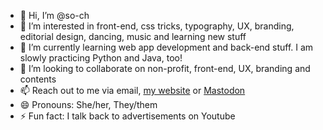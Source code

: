 - 👋 Hi, I’m @so-ch
- 👀 I’m interested in front-end, css tricks, typography, UX, branding, editorial design, dancing, music and learning new stuff
- 🌱 I’m currently learning web app development and back-end stuff. I am slowly practicing Python and Java, too!
- 💞️ I’m looking to collaborate on non-profit, front-end, UX, branding and contents
- 📫 Reach out to me via email, [my website](https://so-ch.com?utm_source=github_profile) or [Mastodon](https://mastodon.scot/@soch)
- 😄 Pronouns: She/her, They/them
- ⚡ Fun fact: I talk back to advertisements on Youtube
